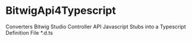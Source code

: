 # BitwigApi4Typescript
Converters Bitwig Studio Controller API Javascript Stubs into a Typescript Definition File *.d.ts
